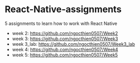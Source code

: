 # React-Native-assignments
 5 assignments to learn how to work with React Native 
 
 + week 2: https://github.com/ngocthien0507/Week2
 + week 3: https://github.com/ngocthien0507/Week3
 + week 3_lab: https://github.com/ngocthien0507/Week3_lab
 + week 4: https://github.com/ngocthien0507/Week4
 + week 5: https://github.com/ngocthien0507/Week5
